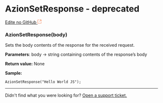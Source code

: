 # AzionSetResponse - deprecated

[Edite no GitHub <svg width="14" height="14" xmlns="http://www.w3.org/2000/svg"><g fill="none" stroke="#F3652B"><path d="M4.81.71H.672v11.43H12.1V8.001" stroke-width=".8"/><path d="M6.87.786h5.155V5.94M6.31 6.5L12.026.786"/></g></svg>](https://github.com/aziontech/docs_en/edit/master/edge-functions/runtime-apis/azionsetresponse/index.md)

### AzionSetResponse(body)

Sets the body contents of the response for the received request.

**Parameters**: body → string containing contents of the response’s body

**Return value:** None

**Sample:**

~~~
AzionSetResponse("Hello World JS");
~~~

---

Didn't find what you were looking for? [Open a support ticket.](https://tickets.azion.com/)